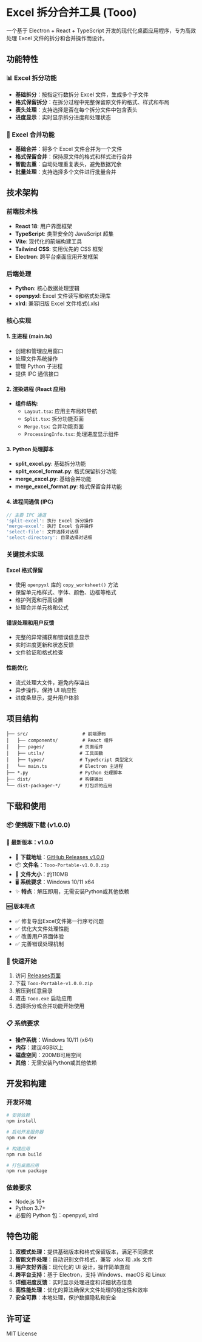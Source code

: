 # Excel 拆分合并工具 (Tooo)

一个基于 Electron + React + TypeScript 开发的现代化桌面应用程序，专为高效处理 Excel 文件的拆分和合并操作而设计。

## 功能特性

### 📊 Excel 拆分功能
- **基础拆分**：按指定行数拆分 Excel 文件，生成多个子文件
- **格式保留拆分**：在拆分过程中完整保留原文件的格式、样式和布局
- **表头处理**：支持选择是否在每个拆分文件中包含表头
- **进度显示**：实时显示拆分进度和处理状态

### 🔗 Excel 合并功能
- **基础合并**：将多个 Excel 文件合并为一个文件
- **格式保留合并**：保持原文件的格式和样式进行合并
- **智能去重**：自动处理重复表头，避免数据冗余
- **批量处理**：支持选择多个文件进行批量合并

## 技术架构

### 前端技术栈
- **React 18**: 用户界面框架
- **TypeScript**: 类型安全的 JavaScript 超集
- **Vite**: 现代化的前端构建工具
- **Tailwind CSS**: 实用优先的 CSS 框架
- **Electron**: 跨平台桌面应用开发框架

### 后端处理
- **Python**: 核心数据处理逻辑
- **openpyxl**: Excel 文件读写和格式处理库
- **xlrd**: 兼容旧版 Excel 文件格式(.xls)

### 核心实现

#### 1. 主进程 (main.ts)
- 创建和管理应用窗口
- 处理文件系统操作
- 管理 Python 子进程
- 提供 IPC 通信接口

#### 2. 渲染进程 (React 应用)
- **组件结构**:
  - `Layout.tsx`: 应用主布局和导航
  - `Split.tsx`: 拆分功能页面
  - `Merge.tsx`: 合并功能页面
  - `ProcessingInfo.tsx`: 处理进度显示组件

#### 3. Python 处理脚本
- **split_excel.py**: 基础拆分功能
- **split_excel_format.py**: 格式保留拆分功能
- **merge_excel.py**: 基础合并功能
- **merge_excel_format.py**: 格式保留合并功能

#### 4. 进程间通信 (IPC)
```typescript
// 主要 IPC 通道
'split-excel': 执行 Excel 拆分操作
'merge-excel': 执行 Excel 合并操作
'select-file': 文件选择对话框
'select-directory': 目录选择对话框
```

### 关键技术实现

#### Excel 格式保留
- 使用 `openpyxl` 库的 `copy_worksheet()` 方法
- 保留单元格样式、字体、颜色、边框等格式
- 维护列宽和行高设置
- 处理合并单元格和公式

#### 错误处理和用户反馈
- 完整的异常捕获和错误信息显示
- 实时进度更新和状态反馈
- 文件验证和格式检查

#### 性能优化
- 流式处理大文件，避免内存溢出
- 异步操作，保持 UI 响应性
- 进度条显示，提升用户体验

## 项目结构

```
├── src/                    # 前端源码
│   ├── components/         # React 组件
│   ├── pages/             # 页面组件
│   ├── utils/             # 工具函数
│   ├── types/             # TypeScript 类型定义
│   └── main.ts            # Electron 主进程
├── *.py                   # Python 处理脚本
├── dist/                  # 构建输出
└── dist-packager-*/       # 打包后的应用
```

## 下载和使用

### 📦 便携版下载 (v1.0.0)

#### 🎉 最新版本：v1.0.0
- 🔗 **下载地址**：[GitHub Releases v1.0.0](https://github.com/dolbyw/Excel-SplitMerge-Tooo/releases/tag/v1.0.0)
- 📦 **文件名**：`Tooo-Portable-v1.0.0.zip`
- 💾 **文件大小**：约110MB
- 🖥️ **系统要求**：Windows 10/11 x64
- ✨ **特点**：解压即用，无需安装Python或其他依赖

#### 🆕 版本亮点
- ✅ 修复导出Excel文件第一行序号问题
- ✅ 优化大文件处理性能
- ✅ 改善用户界面体验
- ✅ 完善错误处理机制

### 🚀 快速开始
1. 访问 [Releases页面](https://github.com/dolbyw/Excel-SplitMerge-Tooo/releases/tag/v1.0.0)
2. 下载 `Tooo-Portable-v1.0.0.zip`
3. 解压到任意目录
4. 双击 `Tooo.exe` 启动应用
5. 选择拆分或合并功能开始使用

### 📋 系统要求
- **操作系统**：Windows 10/11 (x64)
- **内存**：建议4GB以上
- **磁盘空间**：200MB可用空间
- **其他**：无需安装Python或其他依赖

## 开发和构建

### 开发环境
```bash
# 安装依赖
npm install

# 启动开发服务器
npm run dev

# 构建应用
npm run build

# 打包桌面应用
npm run package
```

### 依赖要求
- Node.js 16+
- Python 3.7+
- 必要的 Python 包：openpyxl, xlrd

## 特色功能

1. **双模式处理**：提供基础版本和格式保留版本，满足不同需求
2. **智能文件处理**：自动识别文件格式，兼容 .xlsx 和 .xls 文件
3. **用户友好界面**：现代化的 UI 设计，操作简单直观
4. **跨平台支持**：基于 Electron，支持 Windows、macOS 和 Linux
5. **详细进度反馈**：实时显示处理进度和详细状态信息
6. **高性能处理**：优化的算法确保大文件处理的稳定性和效率
7. **安全可靠**：本地处理，保护数据隐私和安全

## 许可证

MIT License
